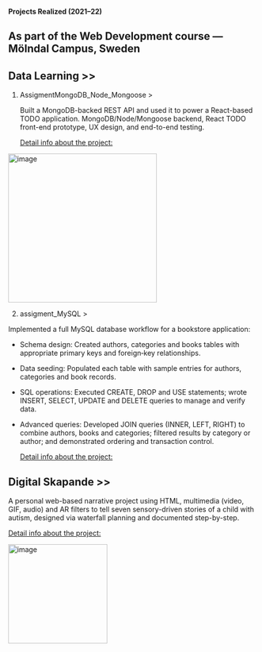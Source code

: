 
 **Projects Realized (2021–22)**
  ## As part of the Web Development course — Mölndal Campus, Sweden


## Data Learning >> 

1. AssigmentMongoDB_Node_Mongoose >
 
   Built a MongoDB-backed REST API and used it to power a React-based TODO application.
   MongoDB/Node/Mongoose backend, React TODO front-end prototype, UX design, and end-to-end testing.
   
   [Detail info about the project:](https://github.com/Ursulavallejo/WEB_2108/tree/main/Datalarning/assigmentMongoDB_Node_Mongoose)

<img src="https://github.com/user-attachments/assets/2a86d5be-cff4-46e9-af43-92a99a72c5a8" alt="image" width="300" />

2. assigment_MySQL >
   
Implemented a full MySQL database workflow for a bookstore application:

- Schema design: Created authors, categories and books tables with appropriate primary keys and foreign‐key relationships.
- Data seeding: Populated each table with sample entries for authors, categories and book records.
- SQL operations: Executed CREATE, DROP and USE statements; wrote INSERT, SELECT, UPDATE and DELETE queries to manage and verify data.
- Advanced queries: Developed JOIN queries (INNER, LEFT, RIGHT) to combine authors, books and categories; filtered results by category or author; and demonstrated ordering and transaction control.
 
   [Detail info about the project:](https://github.com/Ursulavallejo/WEB_2108/blob/main/Datalarning/assigment_MySQL/mySQL/uppgigtMySQLUrsulaVallejo.sql)

## Digital Skapande  >> 

A personal web-based narrative project using HTML, multimedia (video, GIF, audio) and AR filters to tell seven sensory-driven stories of a child with autism, designed via waterfall planning and documented step-by-step.

 [Detail info about the project:](https://github.com/Ursulavallejo/WEB_2108/tree/main/Digital%20skapande_1#readme)

 <img src="https://github.com/user-attachments/assets/8303c1c6-79ab-4368-8cd4-267e8c88dd16" alt="image" width="200" />



 




